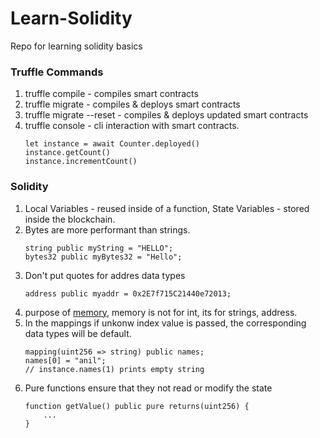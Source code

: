 # Learn-Solidity
Repo for learning solidity basics

### Truffle Commands
1. truffle compile - compiles smart contracts
2. truffle migrate - compiles & deploys smart contracts
3. truffle migrate --reset - compiles & deploys updated smart contracts
4. truffle console - cli interaction with smart contracts.
    ```
    let instance = await Counter.deployed()
    instance.getCount()
    instance.incrementCount()
    ```  

### Solidity
1. Local Variables - reused inside of a function, State Variables - stored inside the blockchain.
2. Bytes are more performant than strings.
    ```
    string public myString = "HELLO";
    bytes32 public myBytes32 = "Hello";
    ```
3. Don't put quotes for addres data types
    ```
    address public myaddr = 0x2E7f715C21440e72013;
    ```
4. purpose of [memory]("https://stackoverflow.com/a/33839164/8806485"), memory is not for int, its for strings, address.
5. In the mappings if unkonw index value is passed, the corresponding data types will be default.
    ```
    mapping(uint256 => string) public names;
    names[0] = "anil";
    // instance.names(1) prints empty string
    ```
3. Pure functions ensure that they not read or modify the state
    ```
    function getValue() public pure returns(uint256) {
        ...
    }
    ```